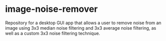 # image-noise-remover
Repository for a desktop GUI app that allows a user to remove noise from an image using 3x3 median noise filtering and 3x3 average noise filtering, as well as a custom 3x3 noise filtering technique. 
